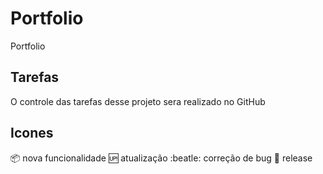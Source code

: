 # Portfolio
Portfolio

## Tarefas 

O controle das tarefas desse projeto sera realizado no GitHub

## Icones

:package: nova funcionalidade
:up: atualização
:beatle: correção de bug
:checkered_flag: release
